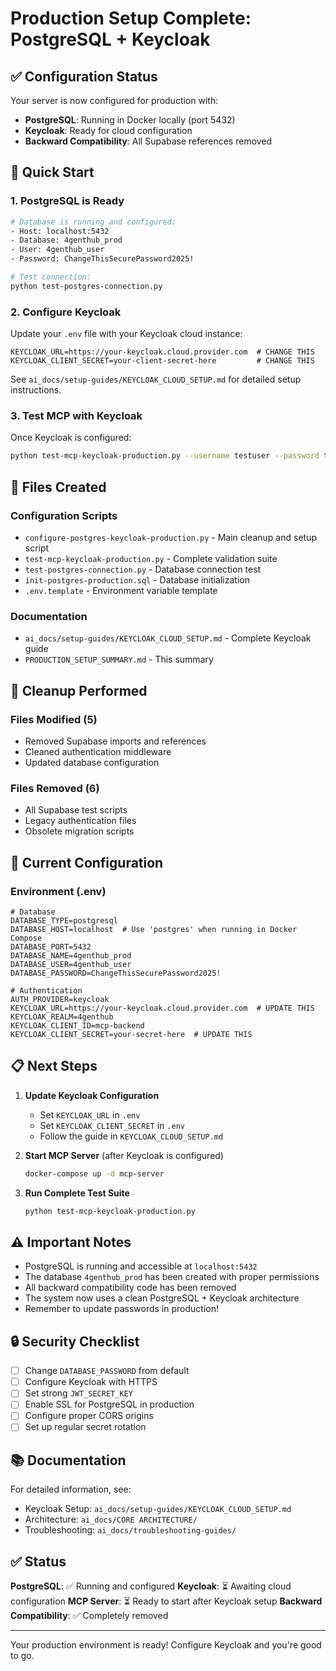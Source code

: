 # Production Setup Complete: PostgreSQL + Keycloak

## ✅ Configuration Status

Your server is now configured for production with:
- **PostgreSQL**: Running in Docker locally (port 5432)
- **Keycloak**: Ready for cloud configuration
- **Backward Compatibility**: All Supabase references removed

## 🚀 Quick Start

### 1. PostgreSQL is Ready
```bash
# Database is running and configured:
- Host: localhost:5432
- Database: 4genthub_prod
- User: 4genthub_user
- Password: ChangeThisSecurePassword2025!

# Test connection:
python test-postgres-connection.py
```

### 2. Configure Keycloak
Update your `.env` file with your Keycloak cloud instance:
```env
KEYCLOAK_URL=https://your-keycloak.cloud.provider.com  # CHANGE THIS
KEYCLOAK_CLIENT_SECRET=your-client-secret-here         # CHANGE THIS
```

See `ai_docs/setup-guides/KEYCLOAK_CLOUD_SETUP.md` for detailed setup instructions.

### 3. Test MCP with Keycloak
Once Keycloak is configured:
```bash
python test-mcp-keycloak-production.py --username testuser --password testpass123
```

## 📁 Files Created

### Configuration Scripts
- `configure-postgres-keycloak-production.py` - Main cleanup and setup script
- `test-mcp-keycloak-production.py` - Complete validation suite
- `test-postgres-connection.py` - Database connection test
- `init-postgres-production.sql` - Database initialization
- `.env.template` - Environment variable template

### Documentation
- `ai_docs/setup-guides/KEYCLOAK_CLOUD_SETUP.md` - Complete Keycloak guide
- `PRODUCTION_SETUP_SUMMARY.md` - This summary

## 🧹 Cleanup Performed

### Files Modified (5)
- Removed Supabase imports and references
- Cleaned authentication middleware
- Updated database configuration

### Files Removed (6)
- All Supabase test scripts
- Legacy authentication files
- Obsolete migration scripts

## 🔧 Current Configuration

### Environment (.env)
```env
# Database
DATABASE_TYPE=postgresql
DATABASE_HOST=localhost  # Use 'postgres' when running in Docker Compose
DATABASE_PORT=5432
DATABASE_NAME=4genthub_prod
DATABASE_USER=4genthub_user
DATABASE_PASSWORD=ChangeThisSecurePassword2025!

# Authentication
AUTH_PROVIDER=keycloak
KEYCLOAK_URL=https://your-keycloak.cloud.provider.com  # UPDATE THIS
KEYCLOAK_REALM=4genthub
KEYCLOAK_CLIENT_ID=mcp-backend
KEYCLOAK_CLIENT_SECRET=your-secret-here  # UPDATE THIS
```

## 📋 Next Steps

1. **Update Keycloak Configuration**
   - Set `KEYCLOAK_URL` in `.env`
   - Set `KEYCLOAK_CLIENT_SECRET` in `.env`
   - Follow the guide in `KEYCLOAK_CLOUD_SETUP.md`

2. **Start MCP Server** (after Keycloak is configured)
   ```bash
   docker-compose up -d mcp-server
   ```

3. **Run Complete Test Suite**
   ```bash
   python test-mcp-keycloak-production.py
   ```

## ⚠️ Important Notes

- PostgreSQL is running and accessible at `localhost:5432`
- The database `4genthub_prod` has been created with proper permissions
- All backward compatibility code has been removed
- The system now uses a clean PostgreSQL + Keycloak architecture
- Remember to update passwords in production!

## 🔒 Security Checklist

- [ ] Change `DATABASE_PASSWORD` from default
- [ ] Configure Keycloak with HTTPS
- [ ] Set strong `JWT_SECRET_KEY`
- [ ] Enable SSL for PostgreSQL in production
- [ ] Configure proper CORS origins
- [ ] Set up regular secret rotation

## 📚 Documentation

For detailed information, see:
- Keycloak Setup: `ai_docs/setup-guides/KEYCLOAK_CLOUD_SETUP.md`
- Architecture: `ai_docs/CORE ARCHITECTURE/`
- Troubleshooting: `ai_docs/troubleshooting-guides/`

## ✅ Status

**PostgreSQL**: ✅ Running and configured
**Keycloak**: ⏳ Awaiting cloud configuration
**MCP Server**: ⏳ Ready to start after Keycloak setup
**Backward Compatibility**: ✅ Completely removed

---

Your production environment is ready! Configure Keycloak and you're good to go.